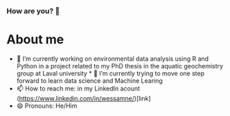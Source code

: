 ### How are you? 👋
# About me

*  🔭 I’m currently working on environmental data analysis using R and Python in a project related to my PhD thesis in the aquatic geochemistry group at Laval university *  🌱 I’m currently trying to move one step forward to learn data science and Machine Learing
*  📫 How to reach me: in my LinkedIn acount (https://www.linkedin.com/in/wessamne/)[link]
*  😄 Pronouns: He/Him


